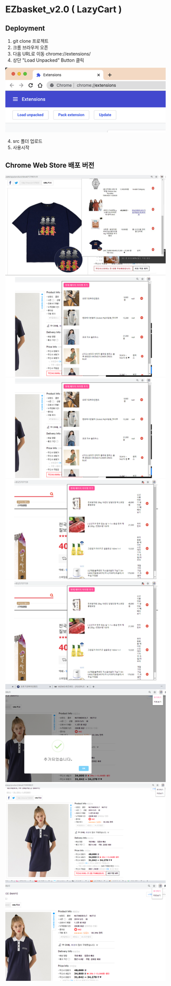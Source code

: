 # EZbasket_v2.0 ( LazyCart )

## Deployment

1. git clone 프로젝트
2. 크롬 브라우저 오픈
2. 다음 URL로 이동 chrome://extensions/
3. 상단 "Load Unpacked" Button 클릭

![deployment](./docs/deployment.png)

4. src 폴더 업로드
5. 사용시작

## Chrome Web Store 배포 버전

![1](./docs/1.png)
![2](./docs/2.png)
![3](./docs/3.png)
![4](./docs/4.png)
![5](./docs/5.png)
![6](./docs/6.png)
![7](./docs/7.png)
![8](./docs/8.png)